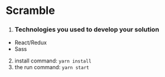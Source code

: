 # Scramble
1. ### Technologies you used to develop your solution

  * React/Redux
  * Sass 
2. install command:  ```yarn install```
3. the run command: ```yarn start```